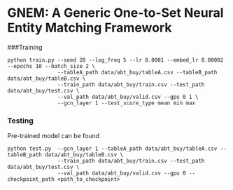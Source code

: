 # GNEM: A Generic One-to-Set Neural Entity Matching Framework

###Training
```
python train.py --seed 28 --log_freq 5 --lr 0.0001 --embed_lr 0.00002 --epochs 10 --batch_size 2 \
                --tableA_path data/abt_buy/tableA.csv --tableB_path data/abt_buy/tableB.csv \
                --train_path data/abt_buy/train.csv --test_path data/abt_buy/test.csv \
                --val_path data/abt_buy/valid.csv --gpu 0 1 \
                --gcn_layer 1 --test_score_type mean min max
```

### Testing
Pre-trained model can be found 
```
python test.py  --gcn_layer 1 --tableA_path data/abt_buy/tableA.csv --tableB_path data/abt_buy/tableB.csv \
                --train_path data/abt_buy/train.csv --test_path data/abt_buy/test.csv \
                --val_path data/abt_buy/valid.csv --gpu 0 --checkpoint_path <path_to_checkpoint>
```
